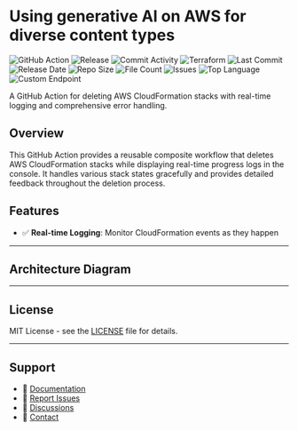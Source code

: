 # Using generative AI on AWS for diverse content types

![GitHub Action](https://img.shields.io/badge/GitHub-Action-blue?logo=github)&nbsp;![Release](https://github.com/subhamay-bhattacharyya/0812-gen-ai-tf/actions/workflows/release.yaml/badge.svg)&nbsp;![Commit Activity](https://img.shields.io/github/commit-activity/t/subhamay-bhattacharyya/0812-gen-ai-tf)&nbsp;![Terraform](https://img.shields.io/badge/AWS-Terraform-orange?logo=amazonaws)&nbsp;![Last Commit](https://img.shields.io/github/last-commit/subhamay-bhattacharyya/0812-gen-ai-tf)&nbsp;![Release Date](https://img.shields.io/github/release-date/subhamay-bhattacharyya/0812-gen-ai-tf)&nbsp;![Repo Size](https://img.shields.io/github/repo-size/subhamay-bhattacharyya/0812-gen-ai-tf)&nbsp;![File Count](https://img.shields.io/github/directory-file-count/subhamay-bhattacharyya/0812-gen-ai-tf)&nbsp;![Issues](https://img.shields.io/github/issues/subhamay-bhattacharyya/0812-gen-ai-tf)&nbsp;![Top Language](https://img.shields.io/github/languages/top/subhamay-bhattacharyya/0812-gen-ai-tf)&nbsp;![Custom Endpoint](https://img.shields.io/endpoint?url=https://gist.githubusercontent.com/bsubhamay/35d8df3b95e6e63294ffeb66ef51e525/raw/0812-gen-ai-tf.json?)


A GitHub Action for deleting AWS CloudFormation stacks with real-time logging and comprehensive error handling.

## Overview

This GitHub Action provides a reusable composite workflow that deletes AWS CloudFormation stacks while displaying real-time progress logs in the console. It handles various stack states gracefully and provides detailed feedback throughout the deletion process.

## Features

- ✅ **Real-time Logging**: Monitor CloudFormation events as they happen

---

## Architecture Diagram


---

## License

MIT License - see the [LICENSE](LICENSE) file for details.

---

## Support

- 📖 [Documentation](https://github.com/subhamay-bhattacharyya/0812-gen-ai-tf/wiki)
- 🐛 [Report Issues](https://github.com/subhamay-bhattacharyya/0812-gen-ai-tf/issues)
- 💬 [Discussions](https://github.com/subhamay-bhattacharyya/0812-gen-ai-tf/discussions)
- 📧 [Contact](mailto:support@subhamay.aws@gmail.com)
